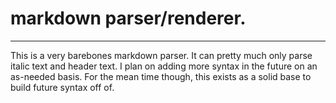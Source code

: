 # markdown parser/renderer.
------
This is a very barebones markdown parser. It can pretty much only parse italic text and header text. I plan on adding more syntax in the future on an as-needed basis. For the mean time though, this exists as a solid base to build future syntax off of.
